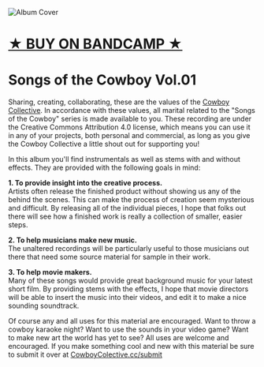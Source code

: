 ![Album Cover](https://github.com/CowboyCollective/CowboySongs-01/raw/master/Album%20Cover.jpg)
# [★ BUY ON BANDCAMP ★](https://cowboycollective.bandcamp.com/album/songs-of-the-cowboy-vol-01)


# Songs of the Cowboy Vol.01
Sharing, creating, collaborating, these are the values of the [Cowboy Collective](CowboyColective.cc). In accordance with these values, all marital related to the "Songs of the Cowboy" series is made available to you. These recording are under the Creative Commons Attribution 4.0 license, which means you can use it in any of your projects, both personal and commercial, as long as you give the Cowboy Collective a little shout out for supporting you!

In this album you'll find instrumentals as well as stems with and without effects. They are provided with the following goals in mind:

**1. To provide insight into the creative process.**<br>
Artists often release the finished product without showing us any of the behind the scenes. This can make the process of creation seem mysterious and difficult. By releasing all of the individual pieces, I hope that folks out there will see how a finished work is really a collection of smaller, easier steps.

**2. To help musicians make new music.**<br>
The unaltered recordings will be particularly useful to those musicians out there that need some source material for sample in their work.

**3. To help movie makers.**<br>
Many of these songs would provide great background music for your latest short film. By providing stems with the effects, I hope that movie directors will be able to insert the music into their videos, and edit it to make a nice sounding soundtrack. 

Of course any and all uses for this material are encouraged. Want to throw a cowboy karaoke night? Want to use the sounds in your video game? Want to make new art the world has yet to see? All uses are welcome and encouraged. If you make something cool and new with this material be sure to submit it over at [CowboyColective.cc/submit](https://cowboycollective.cc/Submit)
